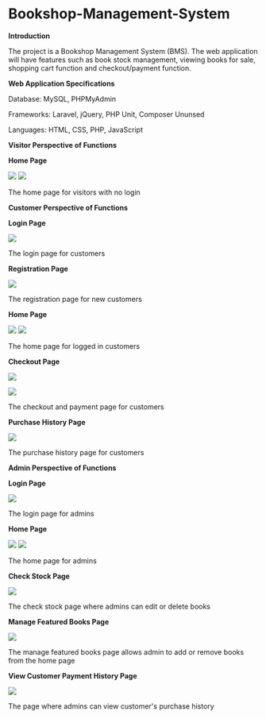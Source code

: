 # Bookshop-Management-System
**Introduction**

The project is a Bookshop Management System (BMS). The web application will have features such as book stock management, viewing books for sale, shopping cart function and checkout/payment function.

**Web Application Specifications**

Database: MySQL, PHPMyAdmin

Frameworks: Laravel, jQuery, PHP Unit, Composer Ununsed

Languages: HTML, CSS, PHP, JavaScript

**Visitor Perspective of Functions**

**Home Page**

![](RackMultipart20220712-1-5c0zyk_html_6a6b8680427178d9.png) ![](RackMultipart20220712-1-5c0zyk_html_69261839c6718d8b.png)

The home page for visitors with no login

**Customer Perspective of Functions**

**Login Page**

![](RackMultipart20220712-1-5c0zyk_html_2cd6beaa149ba686.png)

The login page for customers

**Registration Page**

![](RackMultipart20220712-1-5c0zyk_html_7e9da9129dc4914b.png)

The registration page for new customers

**Home Page**

![](RackMultipart20220712-1-5c0zyk_html_455b1953f41956d9.png) ![](RackMultipart20220712-1-5c0zyk_html_6ae2075d72c8ba4c.png)

The home page for logged in customers

**Checkout Page**

![](RackMultipart20220712-1-5c0zyk_html_9b61d2aa5997e3ff.png)

![](RackMultipart20220712-1-5c0zyk_html_a7024ea438954321.png)

The checkout and payment page for customers

**Purchase History Page**

![](RackMultipart20220712-1-5c0zyk_html_ee8dfac96fbc20b9.png)

The purchase history page for customers

**Admin Perspective of Functions**

**Login Page**

![](RackMultipart20220712-1-5c0zyk_html_e47570e5b61832b9.png)

The login page for admins

**Home Page**

![](RackMultipart20220712-1-5c0zyk_html_e757beb553789a4f.png) ![](RackMultipart20220712-1-5c0zyk_html_69261839c6718d8b.png)

The home page for admins

**Check Stock Page**

![](RackMultipart20220712-1-5c0zyk_html_b83d2d21857f4a52.png)

The check stock page where admins can edit or delete books

**Manage Featured Books Page**

![](RackMultipart20220712-1-5c0zyk_html_f222407f24839b16.png)

The manage featured books page allows admin to add or remove books from the home page

**View Customer Payment History Page**

![](RackMultipart20220712-1-5c0zyk_html_f44233715f81ed98.png)

The page where admins can view customer&#39;s purchase history
